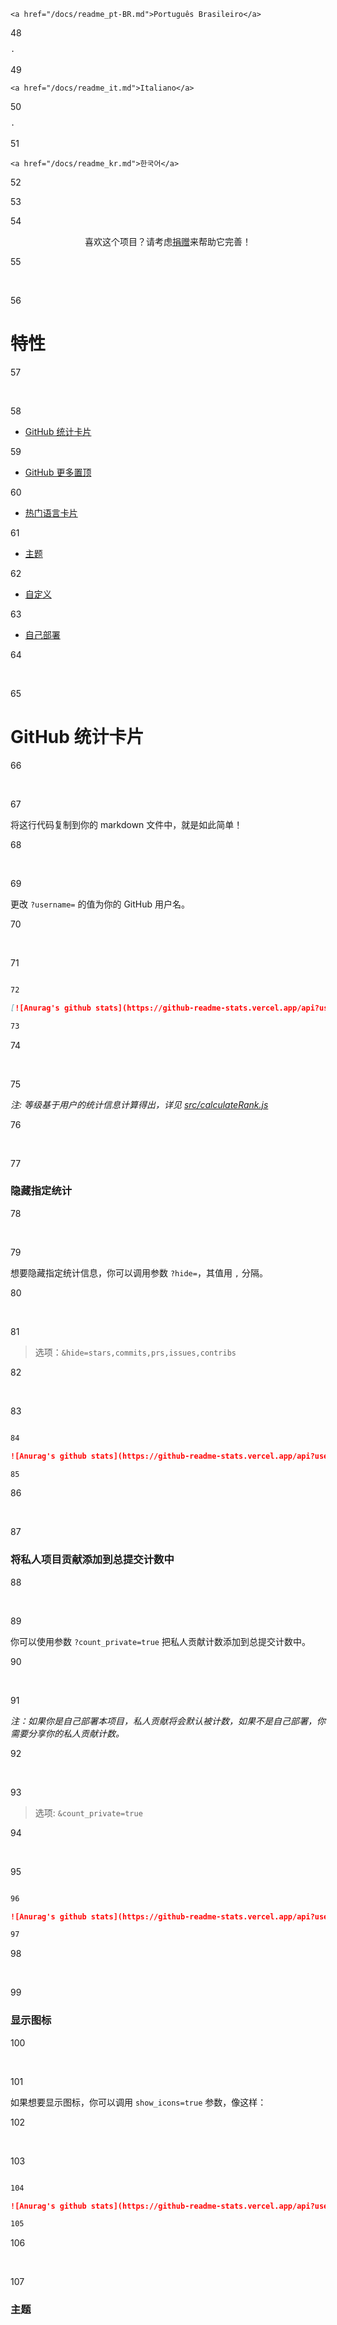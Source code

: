     <a href="/docs/readme_pt-BR.md">Português Brasileiro</a>

48

    ·

49

    <a href="/docs/readme_it.md">Italiano</a>

50

    ·

51

    <a href="/docs/readme_kr.md">한국어</a>

52

  </p>

53

</p>

54

<p align="center">喜欢这个项目？请考虑<a href="https://www.paypal.me/anuraghazra">捐赠</a>来帮助它完善！

55

​

56

# 特性

57

​

58

- [GitHub 统计卡片](#GitHub-统计卡片)

59

- [GitHub 更多置顶](#GitHub-更多置顶)

60

- [热门语言卡片](#热门语言卡片)

61

- [主题](#主题)

62

- [自定义](#自定义)

63

- [自己部署](#自己部署)

64

​

65

# GitHub 统计卡片

66

​

67

将这行代码复制到你的 markdown 文件中，就是如此简单！

68

​

69

更改 `?username=` 的值为你的 GitHub 用户名。

70

​

71

```md

72

[![Anurag's github stats](https://github-readme-stats.vercel.app/api?username=anuraghazra)](https://github.com/anuraghazra/github-readme-stats)

73

```

74

​

75

_注: 等级基于用户的统计信息计算得出，详见 [src/calculateRank.js](../src/calculateRank.js)_

76

​

77

### 隐藏指定统计

78

​

79

想要隐藏指定统计信息，你可以调用参数 `?hide=`，其值用 `,` 分隔。

80

​

81

> 选项：`&hide=stars,commits,prs,issues,contribs`

82

​

83

```md

84

![Anurag's github stats](https://github-readme-stats.vercel.app/api?username=anuraghazra&hide=contribs,prs)

85

```

86

​

87

### 将私人项目贡献添加到总提交计数中

88

​

89

你可以使用参数 `?count_private=true` 把私人贡献计数添加到总提交计数中。

90

​

91

_注：如果你是自己部署本项目，私人贡献将会默认被计数，如果不是自己部署，你需要分享你的私人贡献计数。_

92

​

93

> 选项: `&count_private=true`

94

​

95

```md

96

![Anurag's github stats](https://github-readme-stats.vercel.app/api?username=anuraghazra&count_private=true)

97

```

98

​

99

### 显示图标

100

​

101

如果想要显示图标，你可以调用 `show_icons=true` 参数，像这样：

102

​

103

```md

104

![Anurag's github stats](https://github-readme-stats.vercel.app/api?username=anuraghazra&show_icons=true)

105

```

106

​

107

### 主题
